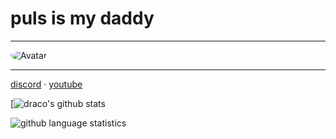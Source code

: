 # puls is my daddy
-----
<img src="https://cdn.discordapp.com/attachments/786275778210955324/787204677678399488/image0.gif" alt="Avatar" style="border-radius: 75%;">

-----
  <a href="https://discord.bio/p/8203">discord</a> 
·
<a href="https://www.youtube.com/channel/UCz6rQbYu6HIw6bq9U9bMZlg">youtube</a>

[![draco's github stats](
  <img src = "https://github-readme-stats.vercel.app/api?username=6codeinelov&show_icons=true&theme=tokyonight&line_height=27">) <br>

 ![github language statistics](
  <img src = "https://github-readme-stats.vercel.app/api/top-langs/?username=codeinelov&hide=css,java,html&theme=tokyonight">)

